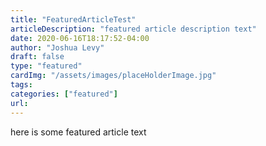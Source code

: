 ```yaml
---
title: "FeaturedArticleTest"
articleDescription: "featured article description text"
date: 2020-06-16T18:17:52-04:00
author: "Joshua Levy"
draft: false
type: "featured"
cardImg: "/assets/images/placeHolderImage.jpg"
tags:
categories: ["featured"]
url: 
---
```


here is some featured article text 